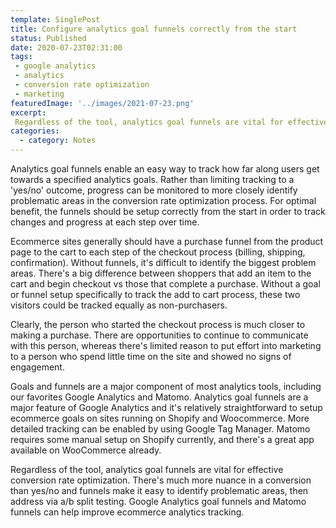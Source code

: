 ```yaml
---
template: SinglePost
title: Configure analytics goal funnels correctly from the start
status: Published
date: 2020-07-23T02:31:00
tags:
 - google analytics
 - analytics
 - conversion rate optimization
 - marketing
featuredImage: '../images/2021-07-23.png'
excerpt:
 Regardless of the tool, analytics goal funnels are vital for effective conversion rate optimization. There's much more nuance in a conversion than yes/no and funnels make it easy to identify problematic areas, then address via a/b split testing. Google Analytics goal funnels and Matomo funnels can help improve ecommerce analytics tracking.
categories:
  - category: Notes
---
```

Analytics goal funnels enable an easy way to track how far along users get towards a specified analytics goals. Rather than limiting tracking to a 'yes/no' outcome, progress can be monitored to more closely identify problematic areas in the conversion rate optimization process. For optimal benefit, the funnels should be setup correctly from the start in order to track changes and progress at each step over time.

Ecommerce sites generally should have a purchase funnel from the product page to the cart to each step of the checkout process (billing, shipping, confirmation). Without funnels, it's difficult to identify the biggest problem areas. There's a big difference between shoppers that add an item to the cart and begin checkout vs those that complete a purchase. Without a goal or funnel setup specifically to track the add to cart process, these two visitors could be tracked equally as non-purchasers.

Clearly, the person who started the checkout process is much closer to making a purchase. There are opportunities to continue to communicate with this person, whereas there's limited reason to put effort into marketing to a person who spend little time on the site and showed no signs of engagement.

Goals and funnels are a major component of most analytics tools, including our favorites Google Analytics and Matomo. Analytics goal funnels are a major feature of Google Analytics and it's relatively straightforward to setup ecommerce goals on sites running on Shopify and Woocommerce. More detailed tracking can be enabled by using Google Tag Manager. Matomo requires some manual setup on Shopify currently, and there's a great app available on WooCommerce already.

Regardless of the tool, analytics goal funnels are vital for effective conversion rate optimization. There's much more nuance in a conversion than yes/no and funnels make it easy to identify problematic areas, then address via a/b split testing. Google Analytics goal funnels and Matomo funnels can help improve ecommerce analytics tracking.
